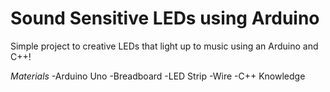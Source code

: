 # Sound Sensitive LEDs using Arduino #

Simple project to creative LEDs that light up to music using an Arduino and C++!

*Materials*
-Arduino Uno
-Breadboard
-LED Strip
-Wire
-C++ Knowledge
